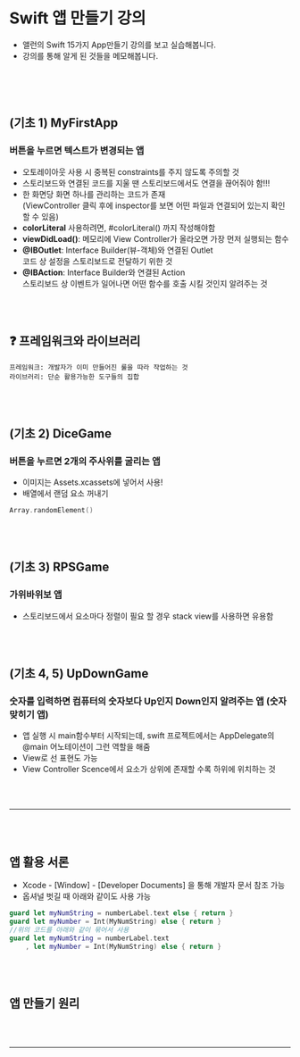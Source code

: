 # Swift 앱 만들기 강의
- 앨런의 Swift 15가지 App만들기 강의를 보고 실습해봅니다.
- 강의를 통해 알게 된 것들을 메모해봅니다.

<br><br><br>

## (기초 1) MyFirstApp
### 버튼을 누르면 텍스트가 변경되는 앱
- 오토레이아웃 사용 시 중복된 constraints를 주지 않도록 주의할 것
- 스토리보드와 연결된 코드를 지울 땐 스토리보드에서도 연결을 끊어줘야 함!!!
- 한 화면당 화면 하나를 관리하는 코드가 존재 <br>
(ViewController 클릭 후에 inspector를 보면 어떤 파일과 연결되어 있는지 확인할 수 있음)
- **colorLiteral** 사용하려면, #colorLiteral() 까지 작성해야함
- **viewDidLoad()**: 메모리에 View Controller가 올라오면 가장 먼저 실행되는 함수
- **@IBOutlet**: Interface Builder(뷰-객체)와 연결된 Outlet <br>
코드 상 설정을 스토리보드로 전달하기 위한 것
- **@IBAction**: Interface Builder와 연결된 Action <br>
스토리보드 상 이벤트가 일어나면 어떤 함수를 호출 시킬 것인지 알려주는 것

<br><br>

## ❓ 프레임워크와 라이브러리
```
프레임워크: 개발자가 이미 만들어진 룰을 따라 작업하는 것
라이브러리: 단순 활용가능한 도구들의 집합
```

<br><br>

## (기초 2) DiceGame
### 버튼을 누르면 2개의 주사위를 굴리는 앱
- 이미지는 Assets.xcassets에 넣어서 사용!
- 배열에서 랜덤 요소 꺼내기
```swift
Array.randomElement()
```

<br><br>

## (기초 3) RPSGame
### 가위바위보 앱
- 스토리보드에서 요소마다 정렬이 필요 할  경우 stack view를 사용하면 유용함


<br><br>

## (기초 4, 5) UpDownGame
### 숫자를 입력하면 컴퓨터의 숫자보다 Up인지 Down인지 알려주는 앱 (숫자 맞히기 앱)
- 앱 실행 시 main함수부터 시작되는데, swift 프로젝트에서는 AppDelegate의 @main 어노테이션이 그런 역할을 해줌
- View로 선 표현도 가능
- View Controller Scence에서 요소가 상위에 존재할 수록 하위에 위치하는 것

<br><br>
<hr>
<br><br>

## 앱 활용 서론
- Xcode - [Window] - [Developer Documents] 을 통해 개발자 문서 참조 가능
- 옵셔널 벗길 때 아래와 같이도 사용 가능
```swift
guard let myNumString = numberLabel.text else { return }
guard let myNumber = Int(MyNumString) else { return }
//위의 코드를 아래와 같이 묶어서 사용
guard let myNumString = numberLabel.text
    , let myNumber = Int(MyNumString) else { return }
```

<br><br>
## 앱 만들기 원리



<br><br>
<hr>
<br><br>
